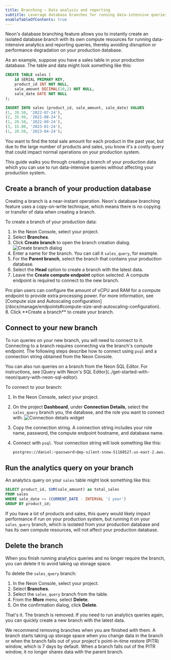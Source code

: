 ```yaml
---
title: Branching — Data analysis and reporting
subtitle: Leverage database branches for running data-intensive queries
enableTableOfContents: true
---
```


Neon's database branching feature allows you to instantly create an isolated database branch with its own compute resources for running data-intensive analytics and reporting queries, thereby avoiding  disruption or performance degradation on your production database.

As an example, suppose you have a sales table in your production database. The table and data might look something like this:

```sql
CREATE TABLE sales (
    id SERIAL PRIMARY KEY,
    product_id INT NOT NULL,
    sale_amount DECIMAL(10,2) NOT NULL,
    sale_date DATE NOT NULL
);

INSERT INTO sales (product_id, sale_amount, sale_date) VALUES
(1, 20.50, '2022-07-24'),
(2, 35.99, '2022-08-24'),
(1, 20.50, '2022-09-24'),
(3, 15.00, '2023-01-24'),
(1, 20.50, '2023-04-24');
```

You want to find the total sale amount for each product in the past year, but due to the large number of products and sales, you know it's a costly query that could impact normal operations on your production system.

This guide walks you through creating a branch of your production data which you can use to run data-intensive queries without affecting your production system.

## Create a branch of your production database

Creating a branch is a near-instant operation. Neon's database branching feature uses a copy-on-write technique, which means there is no copying or transfer of data when creating a branch.

To create a branch of your production data:

1. In the Neon Console, select your project.
2. Select **Branches**.
3. Click **Create branch** to open the branch creation dialog.
![Create branch dialog](/docs/manage/data_analysis_create_branch.png)
4. Enter a name for the branch. You can call it `sales_query`, for example.
5. For the **Parent branch**, select the branch that contains your production database.
6. Select the **Head** option to create a branch with the latest data.
7. Leave the **Create compute endpoint** option selected. A compute endpoint is required to connect to the new branch.
<Admonition type="note">
Pro plan users can configure the amount of vCPU and RAM for a compute endpoint to provide extra processing power. For more information, see [Compute size and Autoscaling configuration](/docs/manage/endpoints#compute-size-and-autoscaling-configuration).
</Admonition>
8. Click **Create a branch** to create your branch.

## Connect to your new branch

To run queries on your new branch, you will need to connect to it. Connecting to a branch requires connecting via the branch's compute endpoint. The following steps describe how to connect using `psql` and a connection string obtained from the Neon Console.

<Admonition type="tip">
You can also run queries on a branch from the Neon SQL Editor. For instructions, see [Query with Neon's SQL Editor](../get-started-with-neon/query-with-neon-sql-editor).
</Admonition>

To connect to your branch:

1. In the Neon Console, select your project.
2. On the project **Dashboard**, under **Connection Details**, select the `sales_query` branch you, the database, and the role you want to connect with.
![Connection details widget](/docs/connect/data_analysis_connection_details.png)
3. Copy the connection string. A connection string includes your role name, password, the compute endpoint hostname, and database name.
4. Connect with `psql`. Your connection string will look something like this:

   <CodeBlock shouldWrap>

   ```bash
   postgres://daniel:<password>@ep-silent-snow-51168527.us-east-2.aws.neon.tech/neondb
   ```

   </CodeBlock>

## Run the analytics query on your branch

An analytics query on your `sales` table might look something like this:

```sql
SELECT product_id, SUM(sale_amount) as total_sales
FROM sales
WHERE sale_date >= (CURRENT_DATE - INTERVAL '1 year')
GROUP BY product_id;
```

If you have a lot of products and sales, this query would likely impact performance if run on your production system, but running it on your `sales_query` branch, which is isolated from your production database and has its own compute resources, will not affect your production database.

## Delete the branch

When you finish running analytics queries and no longer require the branch, you can delete it to avoid taking up storage space.

To delete the `sales_query` branch:

1. In the Neon Console, select your project.
2. Select **Branches**.
3. Select the `sales_query` branch from the table.
3. From the **More** menu, select **Delete**.
4. On the confirmation dialog, click **Delete**.

That's it. The branch is removed. If you need to run analytics queries again, you can quickly create a new branch with the latest data.

<Admonition type="note">
We recommend removing branches when you are finished with them. A branch starts taking up storage space when you change data in the branch or when the branch falls out of your project's point-in-time restore (PITR) window, which is 7 days by default. When a branch falls out of the PITR window, it no longer shares data with the parent branch.
</Admonition>
